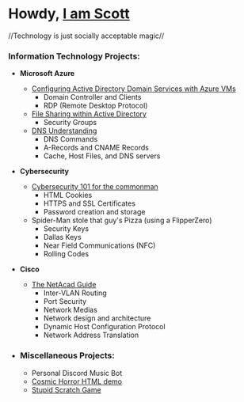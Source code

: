 <h1>Howdy, <a href="https://linkedin.com/in/scott-garcia-calvillo-b28955265/">I am Scott</a></h1>
//Technology is just socially acceptable magic//

### Information Technology Projects:

- **Microsoft Azure**
  - [Configuring Active Directory Domain Services with Azure VMs](https://github.com/Cham0i/AD-creation-Azure)
    - Domain Controller and Clients
    - RDP (Remote Desktop Protocol)
  - [File Sharing within Active Directory](https://github.com/Cham0i/AD-File-Sharing)
    - Security Groups
  - [DNS Understanding](https://github.com/Cham0i/Understanding-DNS)
    - DNS Commands
    - A-Records and CNAME Records
    - Cache, Host Files, and DNS servers

- **Cybersecurity**
  - [Cybersecurity 101 for the commonman](https://github.com/Cham0i/Cybersec-101)
    - HTML Cookies
    - HTTPS and SSL Certificates
    - Password creation and storage
  - Spider-Man stole that guy's Pizza (using a FlipperZero)
     - Security Keys
     - Dallas Keys
     - Near Field Communications (NFC)
     - Rolling Codes

- **Cisco**
  - [The NetAcad Guide](https://github.com/Cham0i/Netacad)
    - Inter-VLAN Routing
    - Port Security
    - Network Medias
    - Network design and architecture
    - Dynamic Host Configuration Protocol
    - Network Address Translation
    
- ### Miscellaneous Projects:
  - Personal Discord Music Bot
  - [Cosmic Horror HTML demo](https://replit.com/@Cham0i/CS50xCourseWebsite?v=1)
  - [Stupid Scratch Game](https://scratch.mit.edu/projects/783434344/)
